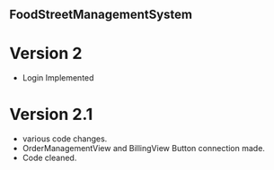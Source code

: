 ## FoodStreetManagementSystem

# Version 2
- Login Implemented

# Version 2.1
- various code changes.
- OrderManagementView and BillingView Button connection made.
- Code cleaned.
